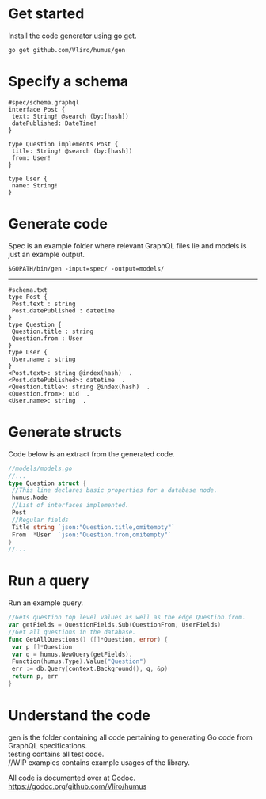 
# Get started  
  Install the code generator using go get.
```  
go get github.com/Vliro/humus/gen  
```  
  
# Specify a schema  
  
```  
#spec/schema.graphql
interface Post {   
 text: String! @search (by:[hash])   
 datePublished: DateTime!   
}   
    
type Question implements Post {   
 title: String! @search (by:[hash])   
 from: User!   
}   
    
type User {   
 name: String!   
}  
```  
# Generate code  
  Spec is an example folder where relevant GraphQL files lie and models is just an example output.
```shell script  
$GOPATH/bin/gen -input=spec/ -output=models/
```  
  ---
```  
#schema.txt
type Post {   
 Post.text : string   
 Post.datePublished : datetime   
}   
type Question {   
 Question.title : string   
 Question.from : User   
}   
type User {   
 User.name : string   
}   
<Post.text>: string @index(hash)  .   
<Post.datePublished>: datetime  .   
<Question.title>: string @index(hash)  .   
<Question.from>: uid  .   
<User.name>: string  .   
```  
# Generate structs  
Code below is an extract from the generated code.  
```go  
//models/models.go
//...  
type Question struct {  
 //This line declares basic properties for a database node.  
 humus.Node  
 //List of interfaces implemented.  
 Post  
 //Regular fields  
 Title string `json:"Question.title,omitempty"`  
 From  *User  `json:"Question.from,omitempty"`  
}  
//...  
```  
# Run a query  
Run an example query.  
```go  
//Gets question top level values as well as the edge Question.from.  
var getFields = QuestionFields.Sub(QuestionFrom, UserFields)  
//Get all questions in the database.  
func GetAllQuestions() ([]*Question, error) {  
 var p []*Question  
 var q = humus.NewQuery(getFields).  
 Function(humus.Type).Value("Question")  
 err := db.Query(context.Background(), q, &p)  
 return p, err  
}  
```  
  
# Understand the code  
  
gen is the folder containing all code pertaining to generating Go code from GraphQL specifications.  
testing contains all test code.  
//WIP examples contains example usages of the library.  
  
All code is documented over at Godoc.  
https://godoc.org/github.com/Vliro/humus